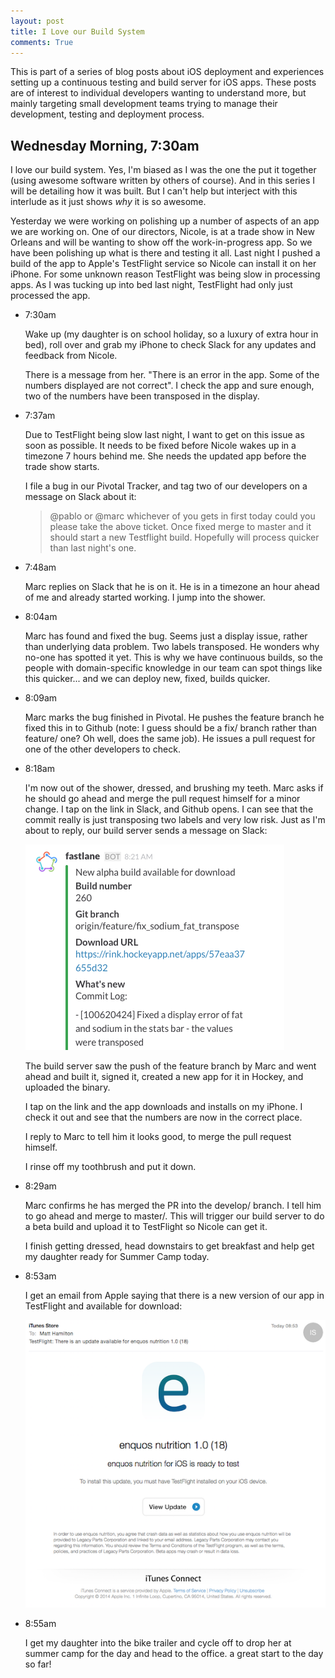 ```yaml
---
layout: post
title: I Love our Build System
comments: True
---
```


<p class="message">
  This is part of a series of blog posts about iOS deployment and experiences setting up a continuous testing and build server for iOS apps. These posts are of interest to individual developers wanting to understand more, but mainly targeting small development teams trying to manage their development, testing and deployment process.
</p>

## Wednesday Morning, 7:30am

I love our build system. Yes, I'm biased as I was the one the put it together (using awesome software written by others of course). And in this series I will be detailing how it was built. But I can't help but interject with this interlude as it just shows *why* it is so awesome.

Yesterday we were working on polishing up a number of aspects of an app we are working on. One of our directors, Nicole, is at a trade show in New Orleans and will be wanting to show off the work-in-progress app. So we have been polishing up what is there and testing it all. Last night I pushed a build of the app to Apple's TestFlight service so Nicole can install it on her iPhone. For some unknown reason TestFlight was being slow in processing apps. As I was tucking up into bed last night, TestFlight had only just processed the app.

* 7:30am

    Wake up (my daughter is on school holiday, so a luxury of extra hour in bed), roll over and grab my iPhone to check Slack for any updates and feedback from Nicole. 

    There is a message from her. "There is an error in the app. Some of the numbers displayed are not correct". I check the app and sure enough, two of the numbers have been transposed in the display.

* 7:37am

    Due to TestFlight being slow last night, I want to get on this issue as soon as possible. It needs to be fixed before Nicole wakes up in a timezone 7 hours behind me. She needs the updated app before the trade show starts. 

    I file a bug in our Pivotal Tracker, and tag two of our developers on a message on Slack about it:

    > @pablo or @marc whichever of you gets in first today could you please take the above ticket. Once fixed merge to master and it should start a new Testflight build. Hopefully will process quicker than last night's one.

* 7:48am

    Marc replies on Slack that he is on it. He is in a timezone an hour ahead of me and already started working. I jump into the shower.

* 8:04am

    Marc has found and fixed the bug. Seems just a display issue, rather than underlying data problem. Two labels transposed. He wonders why no-one has spotted it yet. This is why we have continuous builds, so the people with domain-specific knowledge in our team can spot things like this quicker... and we can deploy new, fixed, builds quicker.

* 8:09am

    Marc marks the bug finished in Pivotal. He pushes the feature branch he fixed this in to Github (note: I guess should be a fix/ branch rather than feature/ one? Oh well, does the same job). He issues a pull request for one of the other developers to check.

* 8:18am

    I'm now out of the shower, dressed, and brushing my teeth. Marc asks if he should go ahead and merge the pull request himself for a minor change. I tap on the link in Slack, and Github opens. I can see that the commit really is just transposing two labels and very low risk. Just as I'm about to reply, our build server sends a message on Slack:

    ![Slack notification of build by Jenkins / Fastlane](/public/fastlane_slack_notification.png)

    The build server saw the push of the feature branch by Marc and went ahead and built it, signed it, created a new app for it in Hockey, and uploaded the binary.

    I tap on the link and the app downloads and installs on my iPhone. I check it out and see that the numbers are now in the correct place.

    I reply to Marc to tell him it looks good, to merge the pull request himself.

    I rinse off my toothbrush and put it down.

* 8:29am

    Marc confirms he has merged the PR into the develop/ branch. I tell him to go ahead and merge to master/. This will trigger our build server to do a beta build and upload it to TestFlight so Nicole can get it.

    I finish getting dressed, head downstairs to get breakfast and help get my daughter ready for Summer Camp today.

* 8:53am

    I get an email from Apple saying that there is a new version of our app in TestFlight and available for download:

    ![Email from Apple iTunes Store about updated beta of app](/public/itunes_testflight_notification.png)

* 8:55am

    I get my daughter into the bike trailer and cycle off to drop her at summer camp for the day and head to the office. a great start to the day so far!




